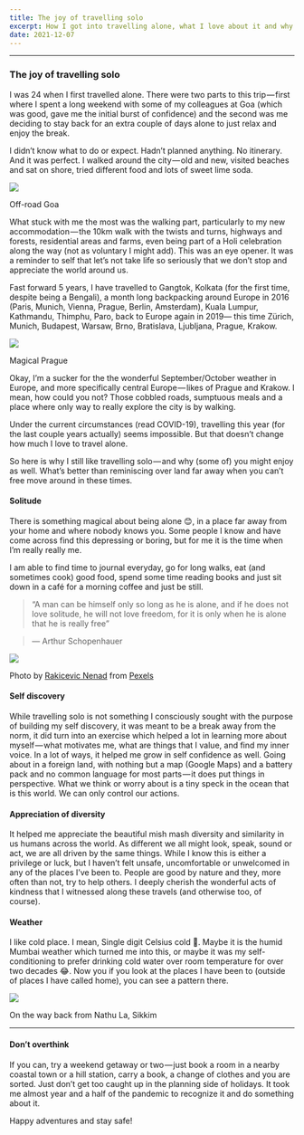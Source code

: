 ```yaml
---
title: The joy of travelling solo
excerpt: How I got into travelling alone, what I love about it and why. And friendly remember that everyone needs a break — do it often.
date: 2021-12-07
---
```


* * *

### The joy of travelling solo

I was 24 when I first travelled alone. There were two parts to this trip — first where I spent a long weekend with some of my colleagues at Goa (which was good, gave me the initial burst of confidence) and the second was me deciding to stay back for an extra couple of days alone to just relax and enjoy the break.

I didn’t know what to do or expect. Hadn’t planned anything. No itinerary. And it was perfect. I walked around the city — old and new, visited beaches and sat on shore, tried different food and lots of sweet lime soda.

![](https://cdn-images-1.medium.com/max/800/1*pyvkwrRVYde9Sh7vJgAiyQ.jpeg)

Off-road Goa

What stuck with me the most was the walking part, particularly to my new accommodation — the 10km walk with the twists and turns, highways and forests, residential areas and farms, even being part of a Holi celebration along the way (not as voluntary I might add). This was an eye opener. It was a reminder to self that let’s not take life so seriously that we don’t stop and appreciate the world around us.

Fast forward 5 years, I have travelled to Gangtok, Kolkata (for the first time, despite being a Bengali), a month long backpacking around Europe in 2016 (Paris, Munich, Vienna, Prague, Berlin, Amsterdam), Kuala Lumpur, Kathmandu, Thimphu, Paro, back to Europe again in 2019— this time Zürich, Munich, Budapest, Warsaw, Brno, Bratislava, Ljubljana, Prague, Krakow.

![](https://cdn-images-1.medium.com/max/800/1*3DRFcXIjnmaco1iokRUpuQ.jpeg)

Magical Prague

Okay, I’m a sucker for the the wonderful September/October weather in Europe, and more specifically central Europe — likes of Prague and Krakow. I mean, how could you not? Those cobbled roads, sumptuous meals and a place where only way to really explore the city is by walking.

Under the current circumstances (read COVID-19), travelling this year (for the last couple years actually) seems impossible. But that doesn’t change how much I love to travel alone.

So here is why I still like travelling solo — and why (some of) you might enjoy as well. What’s better than reminiscing over land far away when you can’t free move around in these times.

#### Solitude

There is something magical about being alone 😊️, in a place far away from your home and where nobody knows you. Some people I know and have come across find this depressing or boring, but for me it is the time when I’m really really me.

I am able to find time to journal everyday, go for long walks, eat (and sometimes cook) good food, spend some time reading books and just sit down in a café for a morning coffee and just be still.

> “A man can be himself only so long as he is alone, and if he does not love solitude, he will not love freedom, for it is only when he is alone that he is really free”

> — Arthur Schopenhauer

![](https://cdn-images-1.medium.com/max/800/1*n1d_ejciUzLWEA4OHDaEXg.jpeg)

Photo by [Rakicevic Nenad](https://www.pexels.com/@rakicevic-nenad-233369?utm_content=attributionCopyText&utm_medium=referral&utm_source=pexels) from [Pexels](https://www.pexels.com/photo/silhouette-of-human-with-sunset-background-804172/?utm_content=attributionCopyText&utm_medium=referral&utm_source=pexels)

#### Self discovery

While travelling solo is not something I consciously sought with the purpose of building my self discovery, it was meant to be a break away from the norm, it did turn into an exercise which helped a lot in learning more about myself — what motivates me, what are things that I value, and find my inner voice. In a lot of ways, it helped me grow in self confidence as well. Going about in a foreign land, with nothing but a map (Google Maps) and a battery pack and no common language for most parts — it does put things in perspective. What we think or worry about is a tiny speck in the ocean that is this world. We can only control our actions.

#### Appreciation of diversity

It helped me appreciate the beautiful mish mash diversity and similarity in us humans across the world. As different we all might look, speak, sound or act, we are all driven by the same things. While I know this is either a privilege or luck, but I haven’t felt unsafe, uncomfortable or unwelcomed in any of the places I’ve been to. People are good by nature and they, more often than not, try to help others. I deeply cherish the wonderful acts of kindness that I witnessed along these travels (and otherwise too, of course).

#### Weather

I like cold place. I mean, Single digit Celsius cold 🧊. Maybe it is the humid Mumbai weather which turned me into this, or maybe it was my self-conditioning to prefer drinking cold water over room temperature for over two decades 😂. Now you if you look at the places I have been to (outside of places I have called home), you can see a pattern there.

![](https://cdn-images-1.medium.com/max/800/1*ABdeUbnIE5pHjn8ZYK3g1w.jpeg)

On the way back from Nathu La, Sikkim

* * *

#### Don’t overthink

If you can, try a weekend getaway or two — just book a room in a nearby coastal town or a hill station, carry a book, a change of clothes and you are sorted. Just don’t get too caught up in the planning side of holidays. It took me almost year and a half of the pandemic to recognize it and do something about it.

Happy adventures and stay safe!
